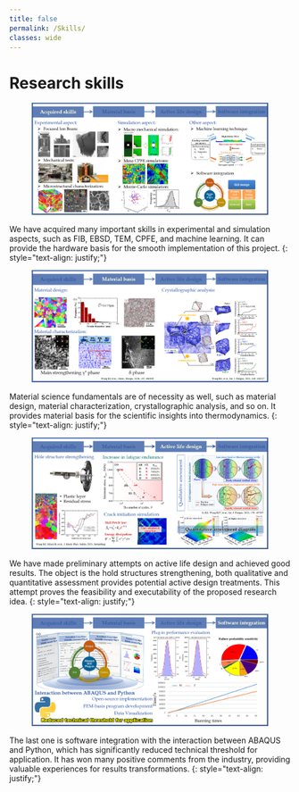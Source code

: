 ```yaml
---
title: false
permalink: /Skills/
classes: wide
---
```

# Research skills 

<figure>
    <img src="/assets/images/skills/rb1.jpg" alt="Figure failed to load">
</figure>

We have acquired many important skills in experimental and simulation aspects, such as FIB, EBSD, TEM, CPFE, and machine learning. It can provide the hardware basis for the smooth implementation of this project.
{: style="text-align: justify;"}

<figure>
    <img src="/assets/images/skills/rb2.jpg" alt="Figure failed to load">
</figure>

Material science fundamentals are of necessity as well, such as material design, material characterization, crystallographic analysis, and so on. It provides material basis for the scientific insights into thermodynamics.
{: style="text-align: justify;"}

<figure>
    <img src="/assets/images/skills/rb3.jpg" alt="Figure failed to load">
</figure>

We have made preliminary attempts on active life design and achieved good results. The object is the hold structures strengthening, both qualitative and quantitative assessment provides potential active design treatments. This attempt proves the feasibility and executability of the proposed research idea.
{: style="text-align: justify;"}

<figure>
    <img src="/assets/images/skills/rb4.jpg" alt="Figure failed to load">
</figure>

The last one is software integration with the interaction between ABAQUS and Python, which has significantly reduced technical threshold for application. It has won many positive comments from the industry, providing valuable experiences for results transformations.
{: style="text-align: justify;"}
